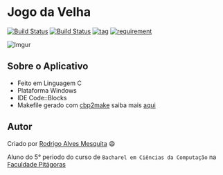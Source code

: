 Jogo da Velha
===========
[![Build Status](https://dev.azure.com/rodrigo254mix/JogoDaVelha/_apis/build/status/Rodrigo54.JogoDaVelha?branchName=master)](https://dev.azure.com/rodrigo254mix/JogoDaVelha/_build/latest?definitionId=2&branchName=master)
[![Build Status](https://img.shields.io/travis/com/Rodrigo54/JogoDaVelha/master.svg)](https://travis-ci.com/Rodrigo54/JogoDaVelha)
[![tag](https://img.shields.io/github/tag/Rodrigo54/JogoDaVelha.svg)](https://github.com/Rodrigo54/JogoDaVelha/releases)
[![requirement](https://img.shields.io/badge/IDE-Code%3A%3ABlocks-orange.svg)](http://www.codeblocks.org/downloads)

![Imgur](https://i.imgur.com/JxEevxe.gif)

## Sobre o Aplicativo

* Feito em Linguagem  C
* Plataforma Windows
* IDE Code::Blocks
* Makefile gerado com [cbp2make](https://sourceforge.net/projects/cbp2make/) saiba mais [aqui](https://stackoverflow.com/questions/26386335/codeblocks-build-from-bash)


## Autor

Criado por [Rodrigo Alves Mesquita](http://rodrigoalves.me) :smile:

Aluno do 5° periodo do curso de `Bacharel em Ciências da Computação` na [Faculdade Pitágoras](http://www.faculdadepitagoras.com.br/)
